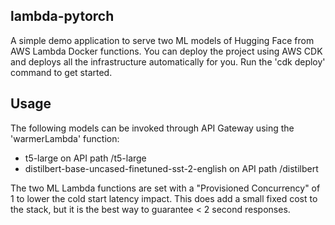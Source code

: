 lambda-pytorch
-------------- 

A simple demo application to serve two ML models of Hugging Face from AWS Lambda Docker functions. You can deploy the project using AWS CDK and deploys all the infrastructure automatically for you. Run the 'cdk deploy' command to get started.


Usage
-----

The following models can be invoked through API Gateway using the 'warmerLambda' function:

* t5-large on API path /t5-large
* distilbert-base-uncased-finetuned-sst-2-english on API path /distilbert

The two ML Lambda functions are set with a "Provisioned Concurrency" of 1 to lower the cold start latency impact. This does add a small fixed cost to the stack, but it is the best way to guarantee < 2 second responses. 
